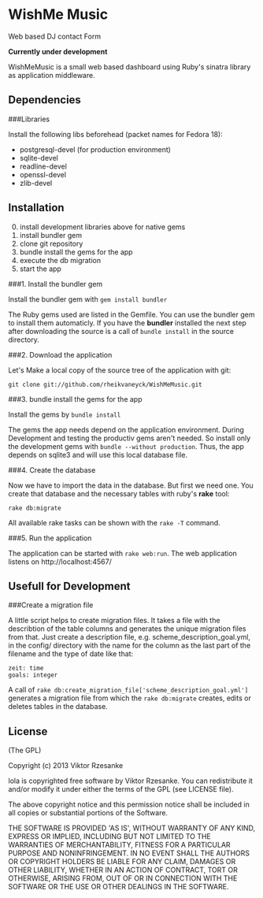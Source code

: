 WishMe Music
======

Web based DJ contact Form  

**Currently under development**

WishMeMusic is a small web based dashboard using Ruby's sinatra library as application middleware. 

Dependencies
------------

###Libraries

Install the following libs beforehead (packet names for Fedora 18):
* postgresql-devel (for production environment)
* sqlite-devel
* readline-devel
* openssl-devel
* zlib-devel

Installation
------------

0. install development libraries above for native gems
1. install bundler gem
2. clone git repository
3. bundle install the gems for the app
4. execute the db migration
5. start the app 


###1. Install the bundler gem

Install the bundler gem with `gem install bundler`

The Ruby gems used are listed in the Gemfile. You can use the bundler gem to install them automaticly. If you have the **bundler** installed the next step after downloading the source is a call of `bundle install` in the source directory.

###2. Download the application

Let's Make a local copy of the source tree of the application with git:

```
git clone git://github.com/rheikvaneyck/WishMeMusic.git
```

###3. bundle install the gems for the app

Install the gems by `bundle install`

The gems the app needs depend on the application environment. During Development and testing the productiv gems aren't needed. So install only the development gems with `bundle --without production`. Thus, the app depends on sqlite3 and will use this local database file. 


###4. Create the database

Now we have to import the data in the database. But first we need one. You create that database and the necessary tables with ruby's **rake** tool:

```
rake db:migrate
```

All available rake tasks can be shown with the `rake -T` command.


###5. Run the application

The application can be started with `rake web:run`. The web application listens on http://localhost:4567/


Usefull for Development
-------------------

###Create a migration file

A little script helps to create migration files. It takes a file with the describtion of the table columns and generates the unique migration files from that. Just create a description file, e.g. scheme_description_goal.yml, in the config/ directory with the name for the column as the last part of the filename and the type of date like that:

```
zeit: time
goals: integer
```

A call of `rake db:create_migration_file['scheme_description_goal.yml']` generates a migration file from which the `rake db:migrate` creates, edits or deletes tables in the database.


License
-------

(The GPL)

Copyright (c) 2013 Viktor Rzesanke

lola is copyrighted free software by Viktor Rzesanke.
You can redistribute it and/or modify it under either the terms of the GPL
(see LICENSE file).

The above copyright notice and this permission notice shall be
included in all copies or substantial portions of the Software.

THE SOFTWARE IS PROVIDED 'AS IS', WITHOUT WARRANTY OF ANY KIND,
EXPRESS OR IMPLIED, INCLUDING BUT NOT LIMITED TO THE WARRANTIES OF
MERCHANTABILITY, FITNESS FOR A PARTICULAR PURPOSE AND NONINFRINGEMENT.
IN NO EVENT SHALL THE AUTHORS OR COPYRIGHT HOLDERS BE LIABLE FOR ANY
CLAIM, DAMAGES OR OTHER LIABILITY, WHETHER IN AN ACTION OF CONTRACT,
TORT OR OTHERWISE, ARISING FROM, OUT OF OR IN CONNECTION WITH THE
SOFTWARE OR THE USE OR OTHER DEALINGS IN THE SOFTWARE.
